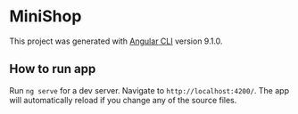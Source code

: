 # MiniShop

This project was generated with [Angular CLI](https://github.com/angular/angular-cli) version 9.1.0.

## How to run app

Run `ng serve` for a dev server. Navigate to `http://localhost:4200/`. The app will automatically reload if you change any of the source files.



